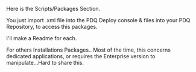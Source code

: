 Here is the Scripts/Packages Section.

You just import .xml file into the PDQ Deploy console & files into your PDQ Repository, to access this packages.

I'll make a Readme for each.

For others Installations Packages.. Most of the time, this concerns dedicated applications, or requires the Enterprise version to manipulate...Hard to share this.

